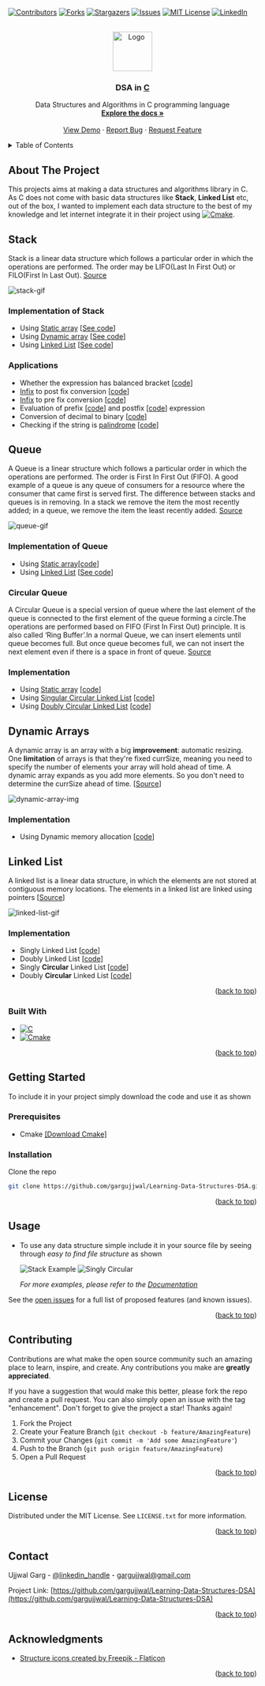 <a name="readme-top"></a>

<!-- PROJECT SHIELDS -->
[![Contributors][contributors-shield]][contributors-url]
[![Forks][forks-shield]][forks-url]
[![Stargazers][stars-shield]][stars-url]
[![Issues][issues-shield]][issues-url]
[![MIT License][license-shield]][license-url]
[![LinkedIn][linkedin-shield]][linkedin-url]



<!-- PROJECT LOGO -->
<br />
<div align="center">
  <a href="https://github.com/gargujjwal/Learning-Data-Structures-DSA">
    <img src="readme_assets/logo.png" alt="Logo" width="80" height="80">
  </a>

<h3 align="center">DSA in <u>C</u></h3>

  <p align="center">
    Data Structures and Algorithms in C programming language
    <br />
    <a href="https://github.com/gargujjwal/Learning-Data-Structures-DSA"><strong>Explore the docs »</strong></a>
    <br />
    <br />
    <a href="https://github.com/gargujjwal/Learning-Data-Structures-DSA">View Demo</a>
    ·
    <a href="https://github.com/gargujjwal/Learning-Data-Structures-DSA/issues">Report Bug</a>
    ·
    <a href="https://github.com/gargujjwal/Learning-Data-Structures-DSA/issues">Request Feature</a>
  </p>
</div>



<!-- TABLE OF CONTENTS -->
<details>
  <summary>Table of Contents</summary>
  <ol>
    <li>
      <a href="#about-the-project">About The Project</a>
      <ul>
        <li><a href="#built-with">Built With</a></li>
      </ul>
    </li>
    <li>
      <a href="#getting-started">Getting Started</a>
      <ul>
        <li><a href="#prerequisites">Prerequisites</a></li>
        <li><a href="#installation">Installation</a></li>
      </ul>
    </li>
    <li><a href="#usage">Usage</a></li>
    <li><a href="#roadmap">Roadmap</a></li>
    <li><a href="#contributing">Contributing</a></li>
    <li><a href="#license">License</a></li>
    <li><a href="#contact">Contact</a></li>
    <li><a href="#acknowledgments">Acknowledgments</a></li>
  </ol>
</details>


<!-- ABOUT THE PROJECT -->

## About The Project

This projects aims at making a data structures and algorithms library in C. As C does not come with basic data
structures like **Stack**, **Linked List** etc, out of the box, I wanted to implement each data structure to the best of
my knowledge and let internet integrate it in their project using [![Cmake][cmake]][Cmake-url].

## Stack

Stack is a linear data structure which follows a particular order in which the operations are performed. The order may
be LIFO(Last In First Out) or FILO(First In Last Out). [Source](https://www.geeksforgeeks.org/stack-data-structure/)

![stack-gif](https://miro.medium.com/max/1680/0*SESFJYWU5a-3XM9m.gif)

### Implementation of Stack

* Using
  [Static array](https://stackoverflow.com/questions/2672085/what-is-the-difference-between-static-and-dynamic-arrays-in-c) [[See code](data_structures/stack/static_array_implementation.c)]
* Using
  [Dynamic array](https://stackoverflow.com/questions/2672085/what-is-the-difference-between-static-and-dynamic-arrays-in-c) [[See code](data_structures/stack/dynamic_array_implementation.c)]
* Using
  [Linked List](https://www.geeksforgeeks.org/data-structures/linked-list/) [[See code](data_structures/stack/ll_implementation.c)]

### Applications

* Whether the expression has balanced
  bracket [[code]()]
* [Infix](https://www.codingninjas.com/blog/2021/09/06/infix-postfix-and-prefix-conversion/) to post fix
  conversion [[code]()]
* [Infix](https://www.codingninjas.com/blog/2021/09/06/infix-postfix-and-prefix-conversion/) to pre fix
  conversion [[code]()]
* Evaluation of
  prefix [[code]()]
  and
  postfix [[code]()]
  expression
* Conversion of decimal to
  binary [[code]()]
* Checking if the string
  is [palindrome](https://www.merriam-webster.com/dictionary/palindrome) [[code]()]

## Queue

A Queue is a linear structure which follows a particular order in which the operations are performed. The order is First
In First Out (FIFO). A good example of a queue is any queue of consumers for a resource where the consumer that came
first is served first. The difference between stacks and queues is in removing. In a stack we remove the item the most
recently added; in a queue, we remove the item the least recently
added. [Source](https://www.geeksforgeeks.org/queue-data-structure/)

![queue-gif](https://res.cloudinary.com/practicaldev/image/fetch/s--LTu3kVda--/c_limit%2Cf_auto%2Cfl_progressive%2Cq_66%2Cw_880/https://1.bp.blogspot.com/-N-v_FiIdQXM/XlkFCQQYtPI/AAAAAAAAHR0/zxkuX6WfQS8Y8Mkoj1nHZDWtMOD3MjsUwCLcBGAsYHQ/s1600/0_E33E-AjyAUTFjVmM.gif)

### Implementation of Queue

* Using
  [Static array](https://stackoverflow.com/questions/2672085/what-is-the-difference-between-static-and-dynamic-arrays-in-c)[[code](data_structures/queue/non-circular/static_array.c)]
* Using
  [Linked List](https://www.geeksforgeeks.org/data-structures/linked-list/) [[See code](data_structures/queue/non-circular/ll_implementation.c)]

### Circular Queue

A Circular Queue is a special version of queue where the last element of the queue is connected to the first element of
the queue forming a circle.The operations are performed based on FIFO (First In First Out) principle. It is also called
‘Ring Buffer’.In a normal Queue, we can insert elements until queue becomes full. But once queue becomes full, we can
not insert the next element even if there is a space in front of
queue. [Source](https://www.geeksforgeeks.org/circular-queue-set-1-introduction-array-implementation/)

### Implementation

* Using
  [Static array](https://stackoverflow.com/questions/2672085/what-is-the-difference-between-static-and-dynamic-arrays-in-c) [[code](data_structures/queue/circular/static_array.c)]
* Using
  [Singular Circular Linked List](https://www.geeksforgeeks.org/circular-linked-list/) [[code](data_structures/queue/circular/ll_implementation.c)]
* Using
  [Doubly Circular Linked List](https://www.geeksforgeeks.org/circular-linked-list/) [[code](data_structures/queue/circular/doubly_ll_implementation.c)]

## Dynamic Arrays

A dynamic array is an array with a big **improvement**: automatic resizing.
One **limitation** of arrays is that they're fixed currSize, meaning you need to specify the number of elements your
array will hold ahead of time. A dynamic array expands as you add more elements. So you don't need to determine the
currSize ahead of time. [[Source](https://www.interviewcake.com/concept/java/dynamic-array)]

![dynamic-array-img](https://technologystrive.com/wp-content/uploads/2022/02/DynamicArrays_GrowInSize.png)

### Implementation

* Using Dynamic memory allocation [[code](data_structures/dynamic_array/array.c)]

## Linked List

A linked list is a linear data structure, in which the elements are not stored at contiguous memory locations. The
elements in a linked list are linked using
pointers [[Source](https://www.geeksforgeeks.org/data-structures/linked-list/)]

![linked-list-gif](https://assets.digitalocean.com/articles/alligator/js/linked-lists-implementation/linked-list-insert.gif)

### Implementation

* Singly Linked List [[code](data_structures/linked_list/singly/singly_ll.c)]
* Doubly Linked List [[code](data_structures/linked_list/doubly/doubly_ll.c)]
* Singly **Circular** Linked List [[code](data_structures/linked_list/circular_singly/singly_circular_ll.c)]
* Doubly **Circular** Linked List [[code](data_structures/linked_list/circular_doubly/doubly_circular_ll.c)]

<p align="right">(<a href="#readme-top">back to top</a>)</p>

### Built With

* [![C][C]][C-url]
* [![Cmake][cmake]][Cmake-url]

<p align="right">(<a href="#readme-top">back to top</a>)</p>


<!-- GETTING STARTED -->

## Getting Started

To include it in your project simply download the code and use it as shown

### Prerequisites

* Cmake [\[Download Cmake\]](https://cmake.org/download/)

### Installation

Clone the repo

   ```sh
   git clone https://github.com/gargujjwal/Learning-Data-Structures-DSA.git
   ```

<p align="right">(<a href="#readme-top">back to top</a>)</p>



<!-- USAGE EXAMPLES -->

## Usage

* To use any data structure simple include it in your source file by seeing through _easy to find file structure_ as
  shown

  ![Stack Example](readme_assets/stack_example.jpg)
  ![Singly Circular](readme_assets/singly_circular_example.jpg)

  _For more examples, please refer to the [Documentation](https://example.com)_

See the [open issues](https://github.com/gargujjwal/Learning-Data-Structures-DSA/issues) for a full list of
proposed features (and known issues).

<p align="right">(<a href="#readme-top">back to top</a>)</p>



<!-- CONTRIBUTING -->

## Contributing

Contributions are what make the open source community such an amazing place to learn, inspire, and create. Any
contributions you make are **greatly appreciated**.

If you have a suggestion that would make this better, please fork the repo and create a pull request. You can also
simply open an issue with the tag "enhancement".
Don't forget to give the project a star! Thanks again!

1. Fork the Project
2. Create your Feature Branch (`git checkout -b feature/AmazingFeature`)
3. Commit your Changes (`git commit -m 'Add some AmazingFeature'`)
4. Push to the Branch (`git push origin feature/AmazingFeature`)
5. Open a Pull Request

<p align="right">(<a href="#readme-top">back to top</a>)</p>



<!-- LICENSE -->

## License

Distributed under the MIT License. See `LICENSE.txt` for more information.

<p align="right">(<a href="#readme-top">back to top</a>)</p>



<!-- CONTACT -->

## Contact

Ujjwal Garg - [@linkedin_handle][linkedin-url] - gargujjwal@gmail.com

Project
Link: [https://github.com/gargujjwal/Learning-Data-Structures-DSA](https://github.com/gargujjwal/Learning-Data-Structures-DSA)

<p align="right">(<a href="#readme-top">back to top</a>)</p>



<!-- ACKNOWLEDGMENTS -->

## Acknowledgments

* <a href="https://www.flaticon.com/free-icons/structure" title="structure icons">Structure icons created by Freepik -
  Flaticon</a>

<p align="right">(<a href="#readme-top">back to top</a>)</p>



<!-- MARKDOWN LINKS & IMAGES -->
<!-- https://www.markdownguide.org/basic-syntax/#reference-style-links -->

[contributors-shield]: https://img.shields.io/github/contributors/gargujjwal/Learning-Data-Structures-DSA.svg?style=for-the-badge

[contributors-url]: https://github.com/gargujjwal/Learning-Data-Structures-DSA/graphs/contributors

[forks-shield]: https://img.shields.io/github/forks/gargujjwal/Learning-Data-Structures-DSA.svg?style=for-the-badge

[forks-url]: https://github.com/gargujjwal/Learning-Data-Structures-DSA/network/members

[stars-shield]: https://img.shields.io/github/stars/gargujjwal/Learning-Data-Structures-DSA.svg?style=for-the-badge

[stars-url]: https://github.com/gargujjwal/Learning-Data-Structures-DSA/stargazers

[issues-shield]: https://img.shields.io/github/issues/gargujjwal/Learning-Data-Structures-DSA.svg?style=for-the-badge

[issues-url]: https://github.com/gargujjwal/Learning-Data-Structures-DSA/issues

[license-shield]: https://img.shields.io/github/license/gargujjwal/Learning-Data-Structures-DSA.svg?style=for-the-badge

[license-url]: https://github.com/gargujjwal/Learning-Data-Structures-DSA/blob/master/LICENSE.txt

[linkedin-shield]: https://img.shields.io/badge/-LinkedIn-black.svg?style=for-the-badge&logo=linkedin&colorB=555

[linkedin-url]: https://linkedin.com/in/ujjwal-garg-3a5639243

[Cmake]: https://img.shields.io/badge/cmake-064F8C?style=for-the-badge&logo=cmake&logoColor=4FC08D

[Cmake-url]: https://cmake.org/documentation

[C]: https://img.shields.io/badge/The%20C%20Programming%20Language-000000?style=for-the-badge&logo=c&logoColor=white

[C-url]: https://en.wikipedia.org/wiki/C_(programming_language)
